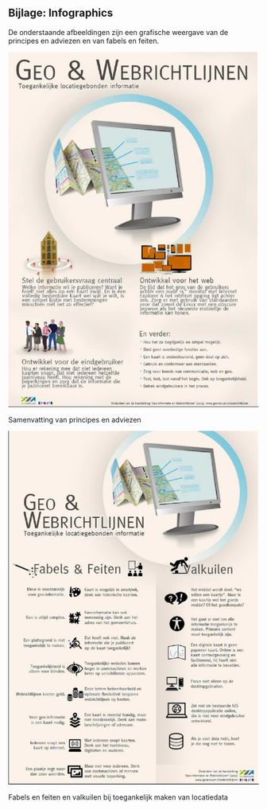 ## Bijlage: Infographics

De onderstaande afbeeldingen zijn een grafische weergave van de principes en adviezen en van fabels en feiten.

![Samenvatting van principes en adviezen](media/infographic-principes.png)

Samenvatting van principes en adviezen


![Fabels en feiten en valkuilen bij toegankelijk maken van locatiedata](media/infographic-fabels-feiten.png)

Fabels en feiten en valkuilen bij toegankelijk maken van locatiedata
